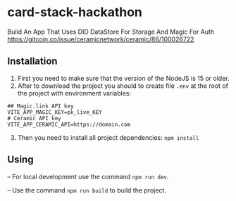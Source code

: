 # card-stack-hackathon
Build An App That Uses DID DataStore For Storage And Magic For Auth
https://gitcoin.co/issue/ceramicnetwork/ceramic/86/100026722


## Installation

1. First you need to make sure that the version of the NodeJS is 15 or older.
2. After to download the project you should to create file `.env` at the root of the project with environment variables:

```
## Magic.link API key
VITE_APP_MAGIC_KEY=pk_live_KEY
# Ceramic API key
VITE_APP_CERAMIC_API=https://domain.com
```

3. Then you need to install all project dependencies: `npm install`

## Using

– For local development use the command `npm run dev`.

– Use the command `npm run build` to build the project.